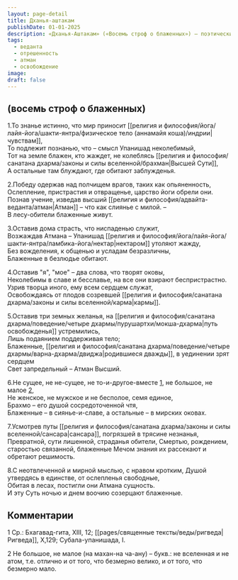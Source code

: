 ```yaml
---
layout: page-detail
title: Дханья-аштакам
publishDate: 01-01-2025
description: «Дханья-Аштакам» («Восемь строф о блаженных») — поэтический гимн о пути к истинному блаженству через различение, самообладание и отрешённость. Блаженны те, кто стремится к Высшей Сути, преодолел страсти и иллюзии, оставил эго и земные желания, живёт в уединении, созерцая природу Атмана. Только они свободны от пут самсары и кармы, пребывают в сиянии внутреннего света и истинного знания.
tags:
  - веданта
  - отрешенность
  - атман
  - освобождение
image: 
draft: false
---
```


## (восемь строф о блаженных)
 1.То знанье истинно, что мир приносит [[религия и философия/йога/лайя-йога/шакти-янтра/физическое тело (аннамайя коша)/индрии|чувствам]],   
 То подлежит познанью, что – смысл Упанишад неколебимый,   
 Тот на земле блажен, кто жаждет, не колеблясь [[религия и философия/санатана дхарма/законы и силы вселенной/брахман|Высшей Сути]],   
 А остальные там блуждают, где обитают заблужденья.

 2.Победу одержав над полчищем врагов, таких как опьяненность,   
 Ослепление, пристрастия и отвращенье, царство йоги обрели они.   
 Познав учение, изведав высший [[религия и философия/адвайта-веданта/атман|Атман]] – что как слиянье с милой. –   
 В лесу-обители блаженные живут.

 3.Оставив дома страсть, что ниспаденью служит,   
 Возжаждав Атмана – Упанишад [[религия и философия/йога/лайя-йога/шакти-янтра/ламбика-йога/нектар|нектаром]] утоляют жажду,   
 Без вожделения, к общенью и усладам безразличны,   
 Блаженные в безлюдье обитают.

 4.Оставив "я", "мое" – два слова, что творят оковы,   
 Неколебимы в славе и бесславье, на все они взирают беспристрастно.   
 Узрив творца иного, ему всем сердцем служат,   
 Освобождаясь от плодов созревшей [[религия и философия/санатана дхарма/законы и силы вселенной/карма|кармы]].

 5.Оставив три земных желанья, на [[религия и философия/санатана дхарма/поведение/четыре дхармы/пурушартхи/мокша-дхарма|путь освобожденья]] устремились,   
 Лишь подаянием поддерживая тело;   
 Блаженные, [[религия и философия/санатана дхарма/поведение/четыре дхармы/варна-дхарма/двиджа|родившиеся дважды]], в уединении зрят сердцем   
 Свет запредельный – Атман Высший.

 6.Не сущее, не не-сущее, не то-и-другое-вместе [1](#1), не большое, не малое [2](#2),   
 Не женское, не мужское и не бесполое, семя единое,   
 Брахмо – его душой сосредоточенной чтя,   
 Блаженные – в сиянье-и-славе, а остальные – в мирских оковах.

 7.Усмотрев путы [[религия и философия/санатана дхарма/законы и силы вселенной/сансара|сансара]], погрязшей в трясине незнанья,   
 Превратной, сути лишенной, страданья обители,
 Смертью, рождением, старостью связанной, блаженные
 Мечом знания их рассекают и обретают решимость.
 
 8.С неотвлеченной и мирной мыслью, с нравом кротким,
 Душой утвердясь в единстве, от ослепленья свободные,   
 Обитая в лесах, постигли они Атмана сущность.   
 И эту Суть ночью и днем воочию созерцают блаженные.

##  Комментарии
1 Ср.: Бхагавад-гита, XIII, 12; [[pages/священные тексты/веды/ригведа|Ригведа]], X,129; Субала-упанишада, I.

2 Не большое, не малое (на махан-на ча-ану) – букв.: не вселенная и не атом, т.е. отлично и от того, что безмерно велико, и от того, что безмерно мало.
